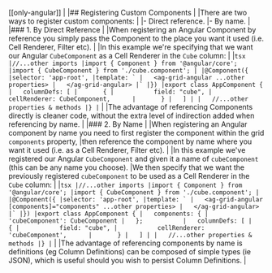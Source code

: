 [[only-angular]]
|
|## Registering Custom Components
|
|There are two ways to register custom components:
|
|- Direct reference.
|- By name.
|
|### 1. By Direct Reference
|
|When registering an Angular Component by reference you simply pass the Component to the place you want it used (i.e. Cell Renderer, Filter etc).
|
|In this example we're specifying that we want our Angular `CubeComponent` as a Cell Renderer in the `Cube` column:
|
|```tsx
|//...other imports
|import { Component } from '@angular/core';
|import { CubeComponent } from './cube.component';
|
|@Component({
|selector: 'app-root',
|template: `
|   <ag-grid-angular ...other properties>
|   </ag-grid-angular>
|`
|})
|export class AppComponent {
|   columnDefs: [
|       {
|           field: "cube",
|           cellRenderer: CubeComponent,     
|       }
|   ]
|
|   //...other properties & methods
|}
|```
|
|The advantage of referencing Components directly is cleaner code, without the extra level of indirection added when referencing by name.
|
|### 2. By Name
|
|When registering an Angular component by name you need to first register the component within the grid `components` property,
|then reference the component by name where you want it used (i.e. as a Cell Renderer, Filter etc).
|
|In this example we've registered our Angular `CubeComponent` and given it a name of `cubeComponent` (this can be any name you choose).
|We then specify that we want the previously registered `cubeComponent` to be used as a Cell Renderer in the `Cube` column:
|
|```tsx
|//...other imports
|import { Component } from '@angular/core';
|import { CubeComponent } from './cube.component';
|
|@Component({
|selector: 'app-root',
|template: `
|   <ag-grid-angular [components]="components" ...other properties>
|   </ag-grid-angular>
|`
|})
|export class AppComponent {
|   components: {
|       'cubeComponent': CubeComponent
|   };          
|   columnDefs: [
|       {
|           field: "cube",
|           cellRenderer: 'cubeComponent',     
|       }
|   ]
|
|   //...other properties & methods
|}
|```
|
|The advantage of referencing components by name is definitions (eg Column Definitions) can be composed of simple types (ie JSON), which is useful should you wish to persist Column Definitions.
|
